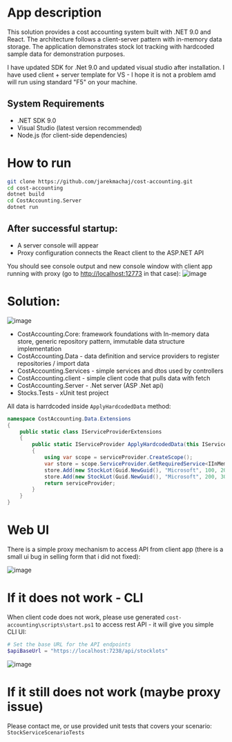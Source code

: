 # App description
This solution provides a cost accounting system built with .NET 9.0 and React. The architecture follows a client-server pattern with in-memory data storage. The application demonstrates stock lot tracking with hardcoded sample data for demonstration purposes.

I have updated SDK for .Net 9.0 and updated visual studio after installation. I have used client + server template for VS - I hope it is not a problem amd will run using standard "F5" on your machine.

## System Requirements
* .NET SDK 9.0
* Visual Studio (latest version recommended)
* Node.js (for client-side dependencies)

# How to run 
```bash
git clone https://github.com/jarekmachaj/cost-accounting.git
cd cost-accounting
dotnet build
cd CostAccounting.Server
dotnet run
```
## After successful startup:
* A server console will appear
* Proxy configuration connects the React client to the ASP.NET API
  
You should see console output and new console window with client app running with proxy (go to [http://localhost:12773](https://localhost:12773/) in that case):
![image](https://github.com/user-attachments/assets/f99a8be1-473b-463b-bb07-2ecfac993879)


# Solution:

![image](https://github.com/user-attachments/assets/6b856822-848b-456a-b924-a7d780ef505c)

* CostAccounting.Core: framework foundations with In-memory data store, generic repository pattern, immutable data structure implementation
* CostAccounting.Data - data definition and service providers to register repositories / import data
* CostAccounting.Services - simple services and dtos used by controllers
* CostAccounting.client -  simple client code that pulls data with fetch
* CostAccounting.Server - .Net server (ASP .Net api)
* Stocks.Tests - xUnit test project


All data is harrdcoded inside `ApplyHardcodedData` method:

```csharp
namespace CostAccounting.Data.Extensions
{
    public static class IServiceProviderExtensions
    {
        public static IServiceProvider ApplyHardcodedData(this IServiceProvider serviceProvider)
        {
            using var scope = serviceProvider.CreateScope();
            var store = scope.ServiceProvider.GetRequiredService<IInMemoryDataStore<StockLot, Guid>>();
            store.Add(new StockLot(Guid.NewGuid(), "Microsoft", 100, 20, new DateTime(2024, 04, 1)));
            store.Add(new StockLot(Guid.NewGuid(), "Microsoft", 200, 30, new DateTime(2024, 04, 2)));
            return serviceProvider;
        }
    }
}
```

# Web UI
There is a simple proxy mechanism to access API from client app (there is a small ui bug in selling form that i did not fixed):

![image](https://github.com/user-attachments/assets/4d1e971b-e2b3-4533-8604-1aadd7531757)


# If it does not work - CLI
When client code does not work, please use generated `cost-accounting\scripts\start.ps1` to access rest API - it will give you simple CLI UI:
```powershell - part of script to set api address
# Set the base URL for the API endpoints
$apiBaseUrl = "https://localhost:7238/api/stocklots"
````

![image](https://github.com/user-attachments/assets/ca6ee9c9-5629-4e76-abfc-d13c894edd71)

# If it still does not work (maybe proxy issue)
Please contact me, or use provided unit tests that covers your scenario:
`StockServiceScenarioTests`
